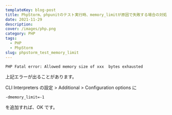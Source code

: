 ```yaml
---
templateKey: blog-post
title: PhpStorm、phpunitのテスト実行時、memory_limitが原因で失敗する場合の対処法
date: 2021-11-29
description:
cover: /images/php.png
category: PHP
tags:
  - PHP
  - PhpStorm
slug: phpstorm_test_memory_limit
---
```


```bash
PHP Fatal error: Allowed memory size of xxx  bytes exhausted
```

上記エラーが出ることがあります。

CLI Interpreters の設定 > Additional > Configuration options に

`-dmemory_limit=-1`

を追加すれば、OK です。

